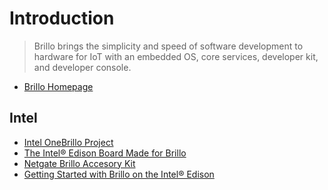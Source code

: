 Introduction
==

> Brillo brings the simplicity and speed of software development to hardware for IoT with an embedded OS, core services, developer kit, and developer console.

- [Brillo Homepage](https://developers.google.com/brillo/)

## Intel

- [Intel OneBrillo Project](https://brillodev.intel.com/)
- [The Intel® Edison Board Made for Brillo](https://software.intel.com/en-us/iot/brillo)
- [Netgate Brillo Accesory Kit](http://store.netgate.com/BrilloKit.aspx)
- [Getting Started with Brillo on the Intel® Edison](https://software.intel.com/en-us/articles/getting-started-with-brillo-on-the-intel-edison-board/)